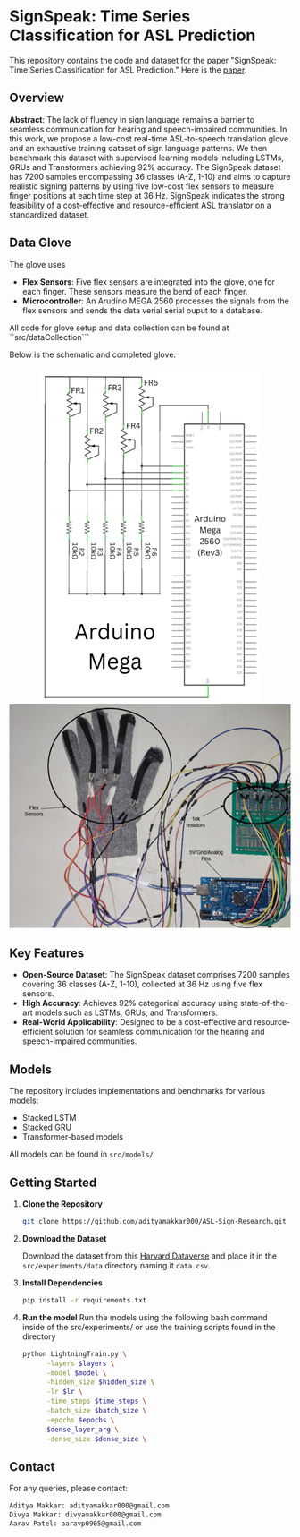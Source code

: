 # SignSpeak: Time Series Classification for ASL Prediction

This repository contains the code and dataset for the paper "SignSpeak: Time Series Classification for ASL Prediction." Here is the [paper]().

## Overview

**Abstract**: The lack of fluency in sign language remains a barrier to seamless communication for hearing and speech-impaired communities. In this work, we propose a low-cost real-time ASL-to-speech translation glove and an exhaustive training dataset of sign language patterns. We then benchmark this dataset with supervised learning models including LSTMs, GRUs and Transformers achieving 92\% accuracy. The SignSpeak dataset has 7200 samples encompassing 36 classes (A-Z, 1-10) and aims to capture realistic signing patterns by using five low-cost flex sensors to measure finger positions at each time step at 36 Hz. SignSpeak indicates the strong feasibility of a cost-effective and resource-efficient ASL translator on a standardized dataset.

## Data Glove

The glove uses
- **Flex Sensors**: Five flex sensors are integrated into the glove, one for each finger. These sensors measure the bend of each finger.
- **Microcontroller**: An Arudino MEGA 2560 processes the signals from the flex sensors and sends the data verial serial ouput to a database.

All code for glove setup and data collection can be found at ``src/dataCollection```

Below is the schematic and completed glove.



<p align="center">
  <img src="images/Schematic.png" alt="Data Glove Diagram 1", height="600">
  <img src="images/Gloves.png" alt="Data Glove Diagram 2", height="400">
</div>

## Key Features

- **Open-Source Dataset**: The SignSpeak dataset comprises 7200 samples covering 36 classes (A-Z, 1-10), collected at 36 Hz using five flex sensors.
- **High Accuracy**: Achieves 92% categorical accuracy using state-of-the-art models such as LSTMs, GRUs, and Transformers.
- **Real-World Applicability**: Designed to be a cost-effective and resource-efficient solution for seamless communication for the hearing and speech-impaired communities.

## Models

The repository includes implementations and benchmarks for various models:
- Stacked LSTM
- Stacked GRU
- Transformer-based models

All models can be found in ``` src/models/ ```

## Getting Started

1. **Clone the Repository**
   ```bash
   git clone https://github.com/adityamakkar000/ASL-Sign-Research.git
   ```
2. **Download the Dataset**

    Download the dataset from this [Harvard Dataverse](https://doi.org/10.7910/DVN/ODY7GH) and place it in the ```src/experiments/data``` directory naming it ```data.csv```.

3. **Install Dependencies**

    ```bash
    pip install -r requirements.txt
    ```
4. **Run the model**
     Run the models using the following bash command inside of the src/experiments/ or use the training scripts found in the directory
    ```bash
    python LightningTrain.py \
          -layers $layers \
          -model $model \
          -hidden_size $hidden_size \
          -lr $lr \
          -time_steps $time_steps \
          -batch_size $batch_size \
          -epochs $epochs \
          $dense_layer_arg \
          -dense_size $dense_size \
    ```

## Contact

For any queries, please contact:

    Aditya Makkar: adityamakkar000@gmail.com
    Divya Makkar: divyamakkar000@gmail.com
    Aarav Patel: aaravp0905@gmail.com
